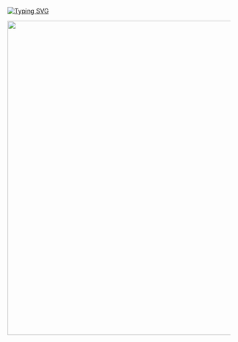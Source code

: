 [![Typing SVG](https://readme-typing-svg.demolab.com?font=Fira+Code&pause=1000&color=41F700&random=false&width=435&lines=.%2Fwhoami%E2%9A%A1Kamaldeep+;+I'm+Kamaldeep+aka+Venexy.+Busy+Eating+0+Days+xD)](https://git.io/typing-svg)
<body>
<div align="center">
<img src="https://i.pinimg.com/originals/7a/e6/62/7ae662bc4c4ff1d860710fc1152a361f.gif" width=710 hight=380>
</div>
</body>

